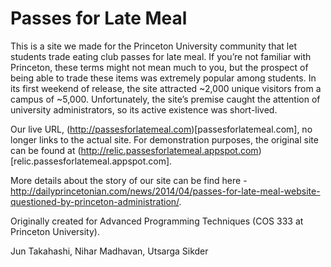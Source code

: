 Passes for Late Meal
====
This is a site we made for the Princeton University community that let students trade eating club passes for late meal. If you’re not familiar with Princeton, these terms might not mean much to you, but the prospect of being able to trade these items was extremely popular among students. In its first weekend of release, the site attracted ~2,000 unique visitors from a campus of ~5,000. Unfortunately, the site’s premise caught the attention of university administrators, so its active existence was short-lived. 

Our live URL, (http://passesforlatemeal.com)[passesforlatemeal.com], no longer links to the actual site. For demonstration purposes, the original site can be found at (http://relic.passesforlatemeal.appspot.com)[relic.passesforlatemeal.appspot.com]. 

More details about the story of our site can be find here - http://dailyprincetonian.com/news/2014/04/passes-for-late-meal-website-questioned-by-princeton-administration/.


Originally created for Advanced Programming Techniques (COS 333 at Princeton University).

Jun Takahashi,
Nihar Madhavan,
Utsarga Sikder
